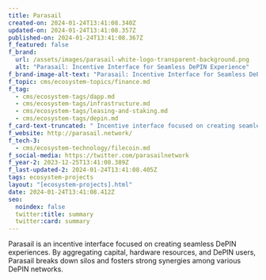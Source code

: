 ```yaml
---
title: Parasail
created-on: 2024-01-24T13:41:08.340Z
updated-on: 2024-01-24T13:41:08.357Z
published-on: 2024-01-24T13:41:08.367Z
f_featured: false
f_brand:
  url: /assets/images/parasail-white-logo-transparent-background.png
  alt: "Parasail: Incentive Interface for Seamless DePIN Experience"
f_brand-image-alt-text: "Parasail: Incentive Interface for Seamless DePIN Experience"
f_topic: cms/ecosystem-topics/finance.md
f_tag:
  - cms/ecosystem-tags/dapp.md
  - cms/ecosystem-tags/infrastructure.md
  - cms/ecosystem-tags/leasing-and-staking.md
  - cms/ecosystem-tags/depin.md
f_card-text-truncated: " Incentive interface focused on creating seamless DePIN experiences."
f_website: http://parasail.network/
f_tech-3:
  - cms/ecosystem-technology/filecoin.md
f_social-media: https://twitter.com/parasailnetwork
f_year-2: 2023-12-25T13:41:08.389Z
f_last-updated-2: 2024-01-24T13:41:08.405Z
tags: ecosystem-projects
layout: "[ecosystem-projects].html"
date: 2024-01-24T13:41:08.412Z
seo:
  noindex: false
  twitter:title: summary
  twitter:card: summary
---
```

Parasail is an incentive interface focused on creating seamless DePIN experiences. By aggregating capital, hardware resources, and DePIN users, Parasail breaks down silos and fosters strong synergies among various DePIN networks.